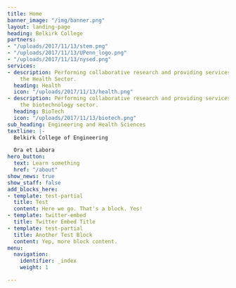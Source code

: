 ```yaml
---
title: Home
banner_image: "/img/banner.png"
layout: landing-page
heading: Belkirk College
partners:
- "/uploads/2017/11/13/stem.png"
- "/uploads/2017/11/13/UPenn_logo.png"
- "/uploads/2017/11/13/nysed.png"
services:
- description: Performing collaborative research and providing services to support
    the Health Sector.
  heading: Health
  icon: "/uploads/2017/11/13/health.png"
- description: Performing collaborative research and providing services to support
    the biotechnology sector.
  heading: BioTech
  icon: "/uploads/2017/11/13/biotech.png"
sub_heading: Engineering and Health Sciences
textline: |-
  Belkirk College of Engineering

  Ora et Labora
hero_button:
  text: Learn something
  href: "/about"
show_news: true
show_staff: false
add_blocks_here:
- template: test-partial
  title: Test
  content: Here we go. That's a block. Yes!
- template: twitter-embed
  title: Twitter Embed Title
- template: test-partial
  title: Another Test Block
  content: Yep, more block content.
menu:
  navigation:
    identifier: _index
    weight: 1

---
```

